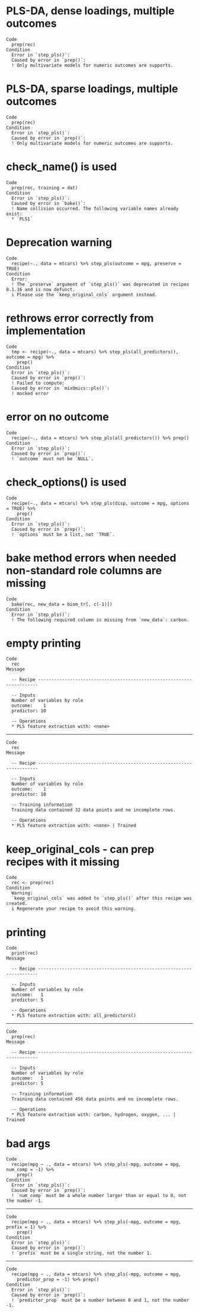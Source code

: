 # PLS-DA, dense loadings, multiple outcomes

    Code
      prep(rec)
    Condition
      Error in `step_pls()`:
      Caused by error in `prep()`:
      ! Only multivariate models for numeric outcomes are supports.

# PLS-DA, sparse loadings, multiple outcomes

    Code
      prep(rec)
    Condition
      Error in `step_pls()`:
      Caused by error in `prep()`:
      ! Only multivariate models for numeric outcomes are supports.

# check_name() is used

    Code
      prep(rec, training = dat)
    Condition
      Error in `step_pls()`:
      Caused by error in `bake()`:
      ! Name collision occurred. The following variable names already exist:
      * `PLS1`

# Deprecation warning

    Code
      recipe(~., data = mtcars) %>% step_pls(outcome = mpg, preserve = TRUE)
    Condition
      Error:
      ! The `preserve` argument of `step_pls()` was deprecated in recipes 0.1.16 and is now defunct.
      i Please use the `keep_original_cols` argument instead.

# rethrows error correctly from implementation

    Code
      tmp <- recipe(~., data = mtcars) %>% step_pls(all_predictors(), outcome = mpg) %>%
        prep()
    Condition
      Error in `step_pls()`:
      Caused by error in `prep()`:
      ! Failed to compute:
      Caused by error in `mixOmics::pls()`:
      ! mocked error

# error on no outcome

    Code
      recipe(~., data = mtcars) %>% step_pls(all_predictors()) %>% prep()
    Condition
      Error in `step_pls()`:
      Caused by error in `prep()`:
      ! `outcome` must not be `NULL`.

# check_options() is used

    Code
      recipe(~., data = mtcars) %>% step_pls(disp, outcome = mpg, options = TRUE) %>%
        prep()
    Condition
      Error in `step_pls()`:
      Caused by error in `prep()`:
      ! `options` must be a list, not `TRUE`.

# bake method errors when needed non-standard role columns are missing

    Code
      bake(rec, new_data = biom_tr[, c(-1)])
    Condition
      Error in `step_pls()`:
      ! The following required column is missing from `new_data`: carbon.

# empty printing

    Code
      rec
    Message
      
      -- Recipe ----------------------------------------------------------------------
      
      -- Inputs 
      Number of variables by role
      outcome:    1
      predictor: 10
      
      -- Operations 
      * PLS feature extraction with: <none>

---

    Code
      rec
    Message
      
      -- Recipe ----------------------------------------------------------------------
      
      -- Inputs 
      Number of variables by role
      outcome:    1
      predictor: 10
      
      -- Training information 
      Training data contained 32 data points and no incomplete rows.
      
      -- Operations 
      * PLS feature extraction with: <none> | Trained

# keep_original_cols - can prep recipes with it missing

    Code
      rec <- prep(rec)
    Condition
      Warning:
      `keep_original_cols` was added to `step_pls()` after this recipe was created.
      i Regenerate your recipe to avoid this warning.

# printing

    Code
      print(rec)
    Message
      
      -- Recipe ----------------------------------------------------------------------
      
      -- Inputs 
      Number of variables by role
      outcome:   1
      predictor: 5
      
      -- Operations 
      * PLS feature extraction with: all_predictors()

---

    Code
      prep(rec)
    Message
      
      -- Recipe ----------------------------------------------------------------------
      
      -- Inputs 
      Number of variables by role
      outcome:   1
      predictor: 5
      
      -- Training information 
      Training data contained 456 data points and no incomplete rows.
      
      -- Operations 
      * PLS feature extraction with: carbon, hydrogen, oxygen, ... | Trained

# bad args

    Code
      recipe(mpg ~ ., data = mtcars) %>% step_pls(-mpg, outcome = mpg, num_comp = -1) %>%
        prep()
    Condition
      Error in `step_pls()`:
      Caused by error in `prep()`:
      ! `num_comp` must be a whole number larger than or equal to 0, not the number -1.

---

    Code
      recipe(mpg ~ ., data = mtcars) %>% step_pls(-mpg, outcome = mpg, prefix = 1) %>%
        prep()
    Condition
      Error in `step_pls()`:
      Caused by error in `prep()`:
      ! `prefix` must be a single string, not the number 1.

---

    Code
      recipe(mpg ~ ., data = mtcars) %>% step_pls(-mpg, outcome = mpg,
        predictor_prop = -1) %>% prep()
    Condition
      Error in `step_pls()`:
      Caused by error in `prep()`:
      ! `predictor_prop` must be a number between 0 and 1, not the number -1.

